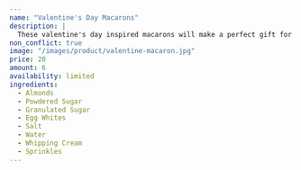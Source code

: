 ```yaml
---
name: "Valentine's Day Macarons"
description: |
  These valentine's day inspired macarons will make a perfect gift for all sweethearts.
non_conflict: true
image: "/images/product/valentine-macaron.jpg"
price: 20
amount: 6
availability: limited
ingredients:
  - Almonds
  - Powdered Sugar
  - Granulated Sugar
  - Egg Whites
  - Salt
  - Water
  - Whipping Cream
  - Sprinkles
---
```

